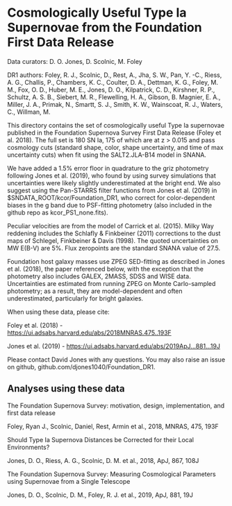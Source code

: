 Cosmologically Useful Type Ia Supernovae from the Foundation First Data Release
===============================================================================

Data curators: D. O. Jones, D. Scolnic, M. Foley

DR1 authors: Foley, R. J., Scolnic, D., Rest, A., Jha, S. W., Pan, Y. -C., Riess, A. G., Challis, P., Chambers, K. C., Coulter, D. A., Dettman, K. G., Foley, M. M., Fox, O. D., Huber, M. E., Jones, D. O., Kilpatrick, C. D., Kirshner, R. P., Schultz, A. S. B., Siebert, M. R., Flewelling, H. A., Gibson, B. Magnier, E. A., Miller, J. A., Primak, N., Smartt, S. J., Smith, K. W., Wainscoat, R. J., Waters, C., Willman, M.

This directory contains the set of cosmologically useful Type Ia supernovae published in the Foundation Supernova Survey First Data Release (Foley et al. 2018).  The full set is 180 SN Ia, 175 of which are at z > 0.015 and pass cosmology cuts (standard shape, color, shape uncertainty, and time of max uncertainty cuts) when fit using the SALT2.JLA-B14 model in SNANA.

We have added a 1.5% error floor in quadrature to the griz photometry following Jones et al. (2019), who found by using survey simulations that uncertainties were likely slightly underestimated at the bright end.  We also suggest using the Pan-STARRS filter functions from Jones et al. (2019) in $SNDATA_ROOT/kcor/Foundation_DR1, who correct for color-dependent biases in the g band due to PSF-fitting photometry (also included in the github repo as kcor_PS1_none.fits).

Peculiar velocities are from the model of Carrick et al. (2015).  Milky Way reddening includes the Schlafly & Finkbeiner (2011) corrections to the dust maps of Schlegel, Finkbeiner & Davis (1998).  The quoted uncertainties on MW E(B-V) are 5%.  Flux zeropoints are the standard SNANA value of 27.5.

Foundation host galaxy masses use ZPEG SED-fitting as described in Jones et al. (2018), the paper referenced below, with the exception that the photometry also includes GALEX, 2MASS, SDSS and WISE data.  Uncertainties are estimated from running ZPEG on Monte Carlo-sampled photometry; as a result, they are model-dependent and often underestimated, particularly for bright galaxies.

When using these data, please cite:

Foley et al. (2018) - https://ui.adsabs.harvard.edu/abs/2018MNRAS.475..193F

Jones et al. (2019) - https://ui.adsabs.harvard.edu/abs/2019ApJ...881...19J

Please contact David Jones with any questions.  You may also raise an issue on github, github.com/djones1040/Foundation_DR1.


Analyses using these data
-------------------------
The Foundation Supernova Survey: motivation, design, implementation, and first data release

Foley, Ryan J., Scolnic, Daniel, Rest, Armin et al., 2018, MNRAS, 475, 193F

Should Type Ia Supernova Distances be Corrected for their Local Environments?

Jones, D. O., Riess, A. G., Scolnic, D. M. et al., 2018, ApJ, 867, 108J

The Foundation Supernova Survey: Measuring Cosmological Parameters using Supernovae from a Single Telescope

Jones, D. O., Scolnic, D. M., Foley, R. J. et al., 2019, ApJ, 881, 19J

